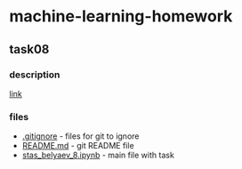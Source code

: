 # machine-learning-homework

## task08

### description

[link](http://mit.spbau.ru/sewiki/images/c/c0/ML17-Homework8.pdf)

### files

* [.gitignore](.gitignore) - files for git to ignore
* [README.md](README.md) - git README file
* [stas_belyaev_8.ipynb](stas_belyaev_8.ipynb) - main file with task